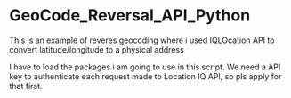 # GeoCode_Reversal_API_Python

This is an example of reveres geocoding where i used IQLOcation API to convert latitude/longitude to a physical address

I have to load the packages i am going to use in this script. We need a API key to authenticate each request made to Location IQ API, so pls apply for that first.
